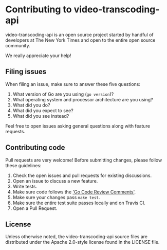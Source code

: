 # Contributing to video-transcoding-api

video-transcoding-api is an open source project started by handful of
developers at The New York Times and open to the entire open source community.

We really appreciate your help!

## Filing issues

When filing an issue, make sure to answer these five questions:

1. What version of Go are you using (``go version``)?
2. What operating system and processor architecture are you using?
3. What did you do?
4. What did you expect to see?
5. What did you see instead?

Feel free to open issues asking general questions along with feature requests.

## Contributing code

Pull requests are very welcome! Before submitting changes, please follow these
guidelines:

1. Check the open issues and pull requests for existing discussions.
2. Open an issue to discuss a new feature.
3. Write tests.
4. Make sure code follows the ['Go Code Review Comments'](https://github.com/golang/go/wiki/CodeReviewComments).
5. Make sure your changes pass ``make test``.
6. Make sure the entire test suite passes locally and on Travis CI.
7. Open a Pull Request.

## License

Unless otherwise noted, the video-transcoding-api source files are distributed
under the Apache 2.0-style license found in the LICENSE file.

